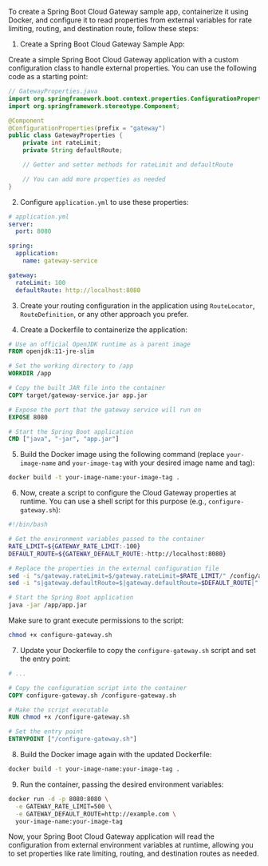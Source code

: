 To create a Spring Boot Cloud Gateway sample app, containerize it using Docker, and configure it to read properties from external variables for rate limiting, routing, and destination route, follow these steps:

1. Create a Spring Boot Cloud Gateway Sample App:

Create a simple Spring Boot Cloud Gateway application with a custom configuration class to handle external properties. You can use the following code as a starting point:

```java
// GatewayProperties.java
import org.springframework.boot.context.properties.ConfigurationProperties;
import org.springframework.stereotype.Component;

@Component
@ConfigurationProperties(prefix = "gateway")
public class GatewayProperties {
    private int rateLimit;
    private String defaultRoute;

    // Getter and setter methods for rateLimit and defaultRoute

    // You can add more properties as needed
}
```

2. Configure `application.yml` to use these properties:

```yaml
# application.yml
server:
  port: 8080

spring:
  application:
    name: gateway-service

gateway:
  rateLimit: 100
  defaultRoute: http://localhost:8080
```

3. Create your routing configuration in the application using `RouteLocator`, `RouteDefinition`, or any other approach you prefer.

4. Create a Dockerfile to containerize the application:

```Dockerfile
# Use an official OpenJDK runtime as a parent image
FROM openjdk:11-jre-slim

# Set the working directory to /app
WORKDIR /app

# Copy the built JAR file into the container
COPY target/gateway-service.jar app.jar

# Expose the port that the gateway service will run on
EXPOSE 8080

# Start the Spring Boot application
CMD ["java", "-jar", "app.jar"]
```

5. Build the Docker image using the following command (replace `your-image-name` and `your-image-tag` with your desired image name and tag):

```bash
docker build -t your-image-name:your-image-tag .
```

6. Now, create a script to configure the Cloud Gateway properties at runtime. You can use a shell script for this purpose (e.g., `configure-gateway.sh`):

```bash
#!/bin/bash

# Get the environment variables passed to the container
RATE_LIMIT=${GATEWAY_RATE_LIMIT:-100}
DEFAULT_ROUTE=${GATEWAY_DEFAULT_ROUTE:-http://localhost:8080}

# Replace the properties in the external configuration file
sed -i "s/gateway.rateLimit=$/gateway.rateLimit=$RATE_LIMIT/" /config/application.yml
sed -i "s|gateway.defaultRoute=$|gateway.defaultRoute=$DEFAULT_ROUTE|" /config/application.yml

# Start the Spring Boot application
java -jar /app/app.jar
```

Make sure to grant execute permissions to the script:

```bash
chmod +x configure-gateway.sh
```

7. Update your Dockerfile to copy the `configure-gateway.sh` script and set the entry point:

```Dockerfile
# ...

# Copy the configuration script into the container
COPY configure-gateway.sh /configure-gateway.sh

# Make the script executable
RUN chmod +x /configure-gateway.sh

# Set the entry point
ENTRYPOINT ["/configure-gateway.sh"]
```

8. Build the Docker image again with the updated Dockerfile:

```bash
docker build -t your-image-name:your-image-tag .
```

9. Run the container, passing the desired environment variables:

```bash
docker run -d -p 8080:8080 \
  -e GATEWAY_RATE_LIMIT=500 \
  -e GATEWAY_DEFAULT_ROUTE=http://example.com \
  your-image-name:your-image-tag
```

Now, your Spring Boot Cloud Gateway application will read the configuration from external environment variables at runtime, allowing you to set properties like rate limiting, routing, and destination routes as needed.
